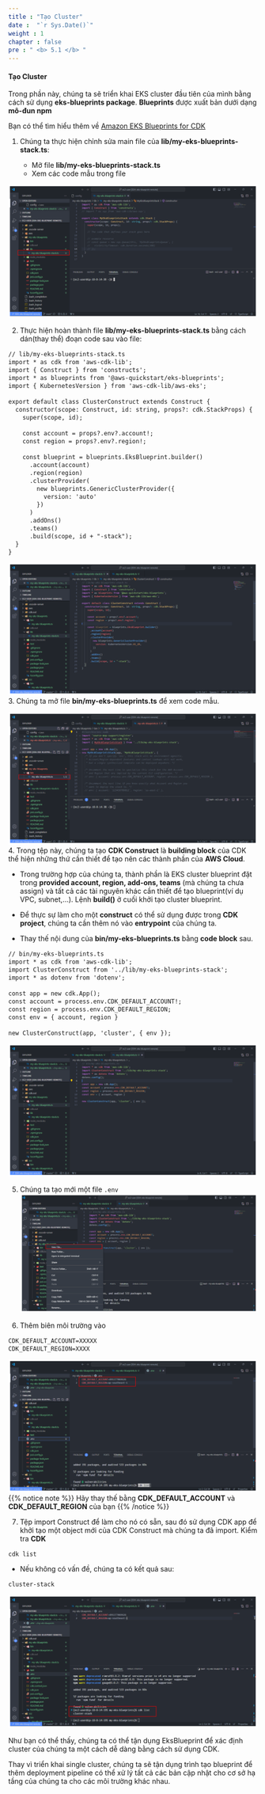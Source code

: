 ```yaml
---
title : "Tạo Cluster"
date :  "`r Sys.Date()`" 
weight : 1 
chapter : false
pre : " <b> 5.1 </b> "
---
```


#### Tạo Cluster

Trong phần này, chúng ta sẽ triển khai EKS cluster đầu tiên của mình bằng cách sử dụng **eks-blueprints package**. **Blueprints** được xuất bản dưới dạng **mô-đun npm**

Bạn có thể tìm hiểu thêm về [Amazon EKS Blueprints for CDK](https://www.npmjs.com/package/@aws-quickstart/eks-blueprints)

1.  Chúng ta thực hiện chỉnh sửa main file của **lib/my-eks-blueprints-stack.ts**:
    
    *   Mở file **lib/my-eks-blueprints-stack.ts**
    *   Xem các code mẫu trong file

![Deployment Pipeline](/public/images/5-deploymentpipeline/5.1-createacluster/001-createacluster.png?featherlight=false&width=90pc)

2.  Thực hiện hoàn thành file **lib/my-eks-blueprints-stack.ts** bằng cách dán(thay thể) đoạn code sau vào file:

```
// lib/my-eks-blueprints-stack.ts
import * as cdk from 'aws-cdk-lib';
import { Construct } from 'constructs';
import * as blueprints from '@aws-quickstart/eks-blueprints';
import { KubernetesVersion } from 'aws-cdk-lib/aws-eks';

export default class ClusterConstruct extends Construct {
  constructor(scope: Construct, id: string, props?: cdk.StackProps) {
    super(scope, id);

    const account = props?.env?.account!;
    const region = props?.env?.region!;

    const blueprint = blueprints.EksBlueprint.builder()
      .account(account)
      .region(region)
      .clusterProvider(
        new blueprints.GenericClusterProvider({
          version: 'auto'
        })
      )
      .addOns()
      .teams()
      .build(scope, id + "-stack");
  }
}
```

![Deployment Pipeline](/public/images/5-deploymentpipeline/5.1-createacluster/002-createacluster.png?featherlight=false&width=90pc)
3.  Chúng ta mở file **bin/my-eks-blueprints.ts** để xem code mẫu.

![Deployment Pipeline](/public/images/5-deploymentpipeline/5.1-createacluster/003-createacluster.png?featherlight=false&width=90pc)
4.  Trong tệp này, chúng ta tạo **CDK Construct** là **building block** của CDK thể hiện những thứ cần thiết để tạo nên các thành phần của **AWS Cloud**.
    
*   Trong trường hợp của chúng ta, thành phần là EKS cluster blueprint đặt trong **provided account, region, add-ons, teams** (mà chúng ta chưa assign) và tất cả các tài nguyên khác cần thiết để tạo blueprint(ví dụ VPC, subnet,…). Lệnh **build()** ở cuối khởi tạo cluster blueprint.
    
*   Để thực sự làm cho một **construct** có thể sử dụng được trong **CDK project**, chúng ta cần thêm nó vào **entrypoint** của chúng ta.
    
*   Thay thế nội dung của **bin/my-eks-blueprints.ts** bằng **code block** sau.
        

```
// bin/my-eks-blueprints.ts
import * as cdk from 'aws-cdk-lib';
import ClusterConstruct from '../lib/my-eks-blueprints-stack';
import * as dotenv from 'dotenv';

const app = new cdk.App();
const account = process.env.CDK_DEFAULT_ACCOUNT!;
const region = process.env.CDK_DEFAULT_REGION;
const env = { account, region }

new ClusterConstruct(app, 'cluster', { env });
```

![Deployment Pipeline](/public/images/5-deploymentpipeline/5.1-createacluster/004-createacluster.png?featherlight=false&width=90pc)

5. Chúng ta tạo mới một file `.env`
![Deployment Pipeline](/public/images/5-deploymentpipeline/5.1-createacluster/005-createacluster.png?featherlight=false&width=90pc)

6. Thêm biên môi trường vào 
```
CDK_DEFAULT_ACCOUNT=XXXXX
CDK_DEFAULT_REGION=XXXX
```
![Deployment Pipeline](/public/images/5-deploymentpipeline/5.1-createacluster/006-createacluster.png?featherlight=false&width=90pc)
{{% notice note %}}
Hãy thay thế bằng **CDK_DEFAULT_ACCOUNT** và **CDK_DEFAULT_REGION** của bạn
{{% /notice %}}


7.  Tệp import Construct để làm cho nó có sẵn, sau đó sử dụng CDK app để khởi tạo một object mới của CDK Construct mà chúng ta đã import. Kiểm tra **CDK**

```
cdk list
```

*   Nếu không có vấn đề, chúng ta có kết quả sau:

```
cluster-stack
```

![Deployment Pipeline](/public/images/5-deploymentpipeline/5.1-createacluster/007-createacluster.png?featherlight=false&width=90pc)

Như bạn có thể thấy, chúng ta có thể tận dụng EksBlueprint để xác định cluster của chúng ta một cách dễ dàng bằng cách sử dụng CDK.

Thay vì triển khai single cluster, chúng ta sẽ tận dụng trình tạo blueprint để thêm deployment pipeline có thể xử lý tất cả các bản cập nhật cho cơ sở hạ tầng của chúng ta cho các môi trường khác nhau.